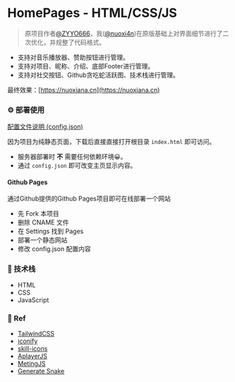 # HomePages - HTML/CSS/JS

> 原项目作者[@ZYYO666](https://github.com/ZYYO666)，我([@nuoxi4n](https://github.com/nuoxi4n))在原版基础上对界面细节进行了二次优化，并规整了代码格式。

- 支持对音乐播放器、赞助按钮进行管理。
- 支持对项目、昵称、介绍、底部Footer进行管理。
- 支持对社交按钮、Github贪吃蛇活跃图、技术栈进行管理。

最终效果：[https://nuoxiana.cn](https://nuoxiana.cn)

### ⚙️ 部署使用

[配置文件说明 (config.json)](https://github.com/nuoxi4n/Homepage/blob/main/config.md)

因为项目为纯静态页面，下载后直接直接打开根目录 `index.html` 即可访问。

- 服务器部署时 **不** 需要任何依赖环境😀。
- 通过 `config.json` 即可改变主页显示内容。

#### Github Pages

通过Github提供的Github Pages项目即可在线部署一个网站

- 先 Fork 本项目
- 删除 CNAME 文件
- 在 Settings 找到 Pages
- 部署一个静态网站
- 修改 config.json 配置内容

### 🧠 技术栈

- HTML
- CSS
- JavaScript

### 🙏 Ref

- [TailwindCSS](https://v3.tailwindcss.com/)
- [iconify](https://iconify.design/)
- [skill-icons](https://github.com/tandpfun/skill-icons)
- [AplayerJS](https://aplayer.js.org/)
- [MetingJS](https://github.com/metowolf/MetingJS)
- [Generate Snake](https://github.com/Platane/snk)